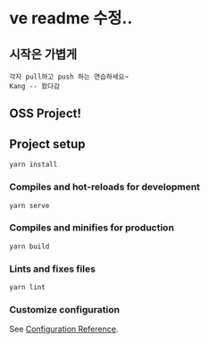 # ve readme 수정..

## 시작은 가볍게
```
각자 pull하고 push 하는 연습하세요~
Kang -- 왔다감
```
## OSS Project!
## Project setup
```
yarn install
```

### Compiles and hot-reloads for development
```
yarn serve
```

### Compiles and minifies for production
```
yarn build
```

### Lints and fixes files
```
yarn lint
```

### Customize configuration
See [Configuration Reference](https://cli.vuejs.org/config/).
